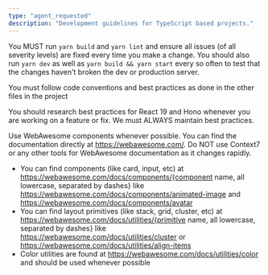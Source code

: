```yaml
---
type: "agent_requested"
description: "Development guidelines for TypeScript based projects."
---
```


You MUST run `yarn build` and `yarn lint` and ensure all issues (of all severity levels) are fixed every time you make a change. You should also run `yarn dev` as well as `yarn build && yarn start` every so often to test that the changes haven't broken the dev or production server.

You must follow code conventions and best practices as done in the other files in the project

You should research best practices for React 19 and Hono whenever you are working on a feature or fix. We must ALWAYS maintain best practices.

Use WebAwesome components whenever possible. You can find the documentation directly at https://webawesome.com/. Do NOT use Context7 or any other tools for WebAwesome documentation as it changes rapidly. 
- You can find components (like card, input, etc) at https://webawesome.com/docs/components/{component name, all lowercase, separated by dashes} like https://webawesome.com/docs/components/animated-image and https://webawesome.com/docs/components/avatar
- You can find layout primitives (like stack, grid, cluster, etc) at https://webawesome.com/docs/utilities/{primitive name, all lowercase, separated by dashes} like https://webawesome.com/docs/utilities/cluster or https://webawesome.com/docs/utilities/align-items
- Color utilities are found at https://webawesome.com/docs/utilities/color and should be used whenever possible